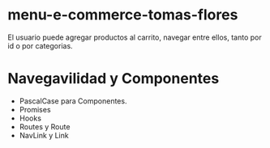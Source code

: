 # menu-e-commerce-tomas-flores
El usuario puede agregar productos al carrito, navegar entre ellos, tanto por id o por categorias.

# Navegavilidad y Componentes
- PascalCase para Componentes.
- Promises
- Hooks
- Routes y Route
- NavLink y Link
